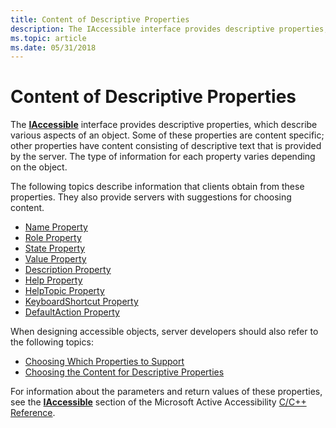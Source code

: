 ```yaml
---
title: Content of Descriptive Properties
description: The IAccessible interface provides descriptive properties, which describe various aspects of an object.
ms.topic: article
ms.date: 05/31/2018
---
```


# Content of Descriptive Properties

The [**IAccessible**](/windows/desktop/api/oleacc/nn-oleacc-iaccessible) interface provides descriptive properties, which describe various aspects of an object. Some of these properties are content specific; other properties have content consisting of descriptive text that is provided by the server. The type of information for each property varies depending on the object.

The following topics describe information that clients obtain from these properties. They also provide servers with suggestions for choosing content.

-   [Name Property](name-property.md)
-   [Role Property](role-property.md)
-   [State Property](state-property.md)
-   [Value Property](value-property.md)
-   [Description Property](description-property.md)
-   [Help Property](help-property.md)
-   [HelpTopic Property](helptopic-property.md)
-   [KeyboardShortcut Property](keyboardshortcut-property.md)
-   [DefaultAction Property](defaultaction-property.md)

When designing accessible objects, server developers should also refer to the following topics:

-   [Choosing Which Properties to Support](choosing-which-properties-to-support.md)
-   [Choosing the Content for Descriptive Properties](choosing-the-content-for-descriptive-properties.md)

For information about the parameters and return values of these properties, see the [**IAccessible**](/windows/desktop/api/oleacc/nn-oleacc-iaccessible) section of the Microsoft Active Accessibility [C/C++ Reference](c-c---reference.md).
